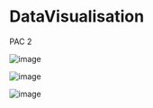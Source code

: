 # DataVisualisation

PAC 2

![image](https://github.com/BerniData/DataVisualisation/assets/81186583/eedcea2b-e486-450a-9cf3-663c35440cd7)



![image](https://github.com/BerniData/DataVisualisation/assets/81186583/f69d31fe-fa4e-4d99-b681-a1dec8466fa5)



![image](https://github.com/BerniData/DataVisualisation/assets/81186583/648d1d33-6d2f-41e2-b7ee-f705ef0ce2b2)
